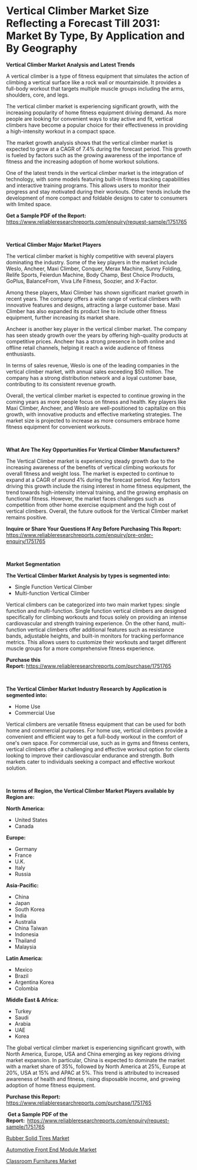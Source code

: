 <p><h1>Vertical Climber Market Size Reflecting a Forecast Till 2031: Market By Type, By Application and By Geography</h1></p><p><strong>Vertical Climber Market Analysis and Latest Trends</strong></p>
<p><p>A vertical climber is a type of fitness equipment that simulates the action of climbing a vertical surface like a rock wall or mountainside. It provides a full-body workout that targets multiple muscle groups including the arms, shoulders, core, and legs. </p><p>The vertical climber market is experiencing significant growth, with the increasing popularity of home fitness equipment driving demand. As more people are looking for convenient ways to stay active and fit, vertical climbers have become a popular choice for their effectiveness in providing a high-intensity workout in a compact space.</p><p>The market growth analysis shows that the vertical climber market is expected to grow at a CAGR of 7.4% during the forecast period. This growth is fueled by factors such as the growing awareness of the importance of fitness and the increasing adoption of home workout solutions. </p><p>One of the latest trends in the vertical climber market is the integration of technology, with some models featuring built-in fitness tracking capabilities and interactive training programs. This allows users to monitor their progress and stay motivated during their workouts. Other trends include the development of more compact and foldable designs to cater to consumers with limited space.</p></p>
<p><strong>Get a Sample PDF of the Report:&nbsp;</strong> <a href="https://www.reliableresearchreports.com/enquiry/request-sample/1751765">https://www.reliableresearchreports.com/enquiry/request-sample/1751765</a></p>
<p>&nbsp;</p>
<p><strong>Vertical Climber Major Market Players</strong></p>
<p><p>The vertical climber market is highly competitive with several players dominating the industry. Some of the key players in the market include Weslo, Ancheer, Maxi Climber, Conquer, Merax Machine, Sunny Folding, Relife Sports, Feierdun Machine, Body Champ, Best Choice Products, GoPlus, BalanceFrom, Viva Life Fitness, Soozier, and X-Factor.</p><p>Among these players, Maxi Climber has shown significant market growth in recent years. The company offers a wide range of vertical climbers with innovative features and designs, attracting a large customer base. Maxi Climber has also expanded its product line to include other fitness equipment, further increasing its market share.</p><p>Ancheer is another key player in the vertical climber market. The company has seen steady growth over the years by offering high-quality products at competitive prices. Ancheer has a strong presence in both online and offline retail channels, helping it reach a wide audience of fitness enthusiasts.</p><p>In terms of sales revenue, Weslo is one of the leading companies in the vertical climber market, with annual sales exceeding $50 million. The company has a strong distribution network and a loyal customer base, contributing to its consistent revenue growth.</p><p>Overall, the vertical climber market is expected to continue growing in the coming years as more people focus on fitness and health. Key players like Maxi Climber, Ancheer, and Weslo are well-positioned to capitalize on this growth, with innovative products and effective marketing strategies. The market size is projected to increase as more consumers embrace home fitness equipment for convenient workouts.</p></p>
<p>&nbsp;</p>
<p><strong>What Are The Key Opportunities For Vertical Climber Manufacturers?</strong></p>
<p><p>The Vertical Climber market is experiencing steady growth due to the increasing awareness of the benefits of vertical climbing workouts for overall fitness and weight loss. The market is expected to continue to expand at a CAGR of around 4% during the forecast period. Key factors driving this growth include the rising interest in home fitness equipment, the trend towards high-intensity interval training, and the growing emphasis on functional fitness. However, the market faces challenges such as competition from other home exercise equipment and the high cost of vertical climbers. Overall, the future outlook for the Vertical Climber market remains positive.</p></p>
<p><strong>Inquire or Share Your Questions If Any Before Purchasing This Report:</strong> <a href="https://www.reliableresearchreports.com/enquiry/pre-order-enquiry/1751765">https://www.reliableresearchreports.com/enquiry/pre-order-enquiry/1751765</a></p>
<p>&nbsp;</p>
<p><strong>Market Segmentation</strong></p>
<p><strong>The Vertical Climber Market Analysis by types is segmented into:</strong></p>
<p><ul><li>Single Function Vertical Climber</li><li>Multi-function Vertical Climber</li></ul></p>
<p><p>Vertical climbers can be categorized into two main market types: single function and multi-function. Single function vertical climbers are designed specifically for climbing workouts and focus solely on providing an intense cardiovascular and strength training experience. On the other hand, multi-function vertical climbers offer additional features such as resistance bands, adjustable heights, and built-in monitors for tracking performance metrics. This allows users to customize their workouts and target different muscle groups for a more comprehensive fitness experience.</p></p>
<p><strong>Purchase this Report:&nbsp;</strong><a href="https://www.reliableresearchreports.com/purchase/1751765">https://www.reliableresearchreports.com/purchase/1751765</a></p>
<p>&nbsp;</p>
<p><strong>The Vertical Climber Market Industry Research by Application is segmented into:</strong></p>
<p><ul><li>Home Use</li><li>Commercial Use</li></ul></p>
<p><p>Vertical climbers are versatile fitness equipment that can be used for both home and commercial purposes. For home use, vertical climbers provide a convenient and efficient way to get a full-body workout in the comfort of one's own space. For commercial use, such as in gyms and fitness centers, vertical climbers offer a challenging and effective workout option for clients looking to improve their cardiovascular endurance and strength. Both markets cater to individuals seeking a compact and effective workout solution.</p></p>
<p>&nbsp;</p>
<p><strong>In terms of Region, the Vertical Climber Market Players available by Region are:</strong></p>
<p>
    <p> <strong> North America: </strong>
        <ul>
            <li>United States</li>
            <li>Canada</li>
        </ul>
        </p> 
    <p> <strong> Europe: </strong>
        <ul>
            <li>Germany</li>
            <li>France</li>
            <li>U.K.</li>
            <li>Italy</li>
            <li>Russia</li>
        </ul>
        </p> 
    <p> <strong> Asia-Pacific: </strong>
        <ul>
            <li>China</li>
            <li>Japan</li>
            <li>South Korea</li>
            <li>India</li>
            <li>Australia</li>
            <li>China Taiwan</li>
            <li>Indonesia</li>
            <li>Thailand</li>
            <li>Malaysia</li>
        </ul>
        </p> 
    <p> <strong> Latin America: </strong>
        <ul>
            <li>Mexico</li>
            <li>Brazil</li>
            <li>Argentina Korea</li>
            <li>Colombia</li>
        </ul>
        </p> 
    <p> <strong> Middle East & Africa: </strong>
        <ul>
            <li>Turkey</li>
            <li>Saudi</li>
            <li>Arabia</li>
            <li>UAE</li>
            <li>Korea</li>
        </ul>
    </p>
    </p>
<p><p>The global vertical climber market is experiencing significant growth, with North America, Europe, USA and China emerging as key regions driving market expansion. In particular, China is expected to dominate the market with a market share of 35%, followed by North America at 25%, Europe at 20%, USA at 15% and APAC at 5%. This trend is attributed to increased awareness of health and fitness, rising disposable income, and growing adoption of home fitness equipment.</p></p>
<p><strong>Purchase this Report: </strong><a href="https://www.reliableresearchreports.com/purchase/1751765">https://www.reliableresearchreports.com/purchase/1751765</a></p>
<p>&nbsp;<strong>Get a Sample PDF of the Report:&nbsp;&nbsp;</strong><a href="https://www.reliableresearchreports.com/enquiry/request-sample/1751765">https://www.reliableresearchreports.com/enquiry/request-sample/1751765</a></p>
<p><strong></strong></p>
<p><p><a href="https://summer-dogwood-3e9.notion.site/Rubber-Solid-Tires-Market-Analysis-Examines-its-Scope-on-Growth-Opportunities-and-Forecasted-Trends-f851d3d973b74638b00b827a9cb813a1">Rubber Solid Tires Market</a></p><p><a href="https://lydian-appliance-61d.notion.site/Automotive-Front-End-Module-Market-Size-Global-Industry-Overview-Market-Segmentation-and-Forecast--52a8d97ffa894a27be0eb012794cd353">Automotive Front End Module Market</a></p><p><a href="https://github.com/Sherrillcrooksxa8i18ucf2m/Market-Research-Report-List-1/blob/main/classroom-furnitures-market.md">Classroom Furnitures Market</a></p></p>